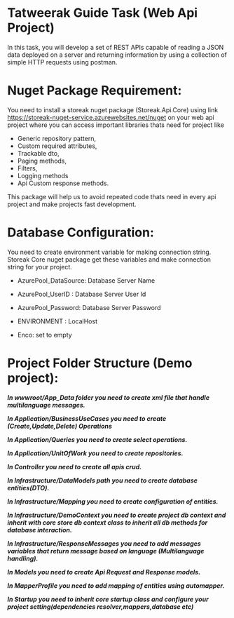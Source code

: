 # **Tatweerak Guide Task (Web Api Project)**

In this task, you will develop a set of REST APIs capable of reading a JSON data deployed
on a server and returning information by using a collection of simple HTTP requests using postman.

# **Nuget Package Requirement:**

You need to install a storeak nuget package (Storeak.Api.Core) using link https://storeak-nuget-service.azurewebsites.net/nuget on your web api project where you can access important libraries thats need for project like 
* Generic repository pattern,
* Custom required attributes,
* Trackable dto,
* Paging methods,
* Filters,
* Logging methods
* Api Custom response methods.

This package will help us to avoid repeated code thats need in every api project and make projects fast development.

# **Database Configuration:**

You need to create environment variable for making connection string. Storeak Core nuget package get these variables and make connection string for your project.

* AzurePool_DataSource: Database Server Name
 
* AzurePool_UserID :  Database Server User Id
 
* AzurePool_Password:  Database Server Password
 
* ENVIRONMENT : LocalHost
 
* Enco: set to empty

# **Project Folder Structure (Demo project):**
> 


***In wwwroot/App_Data folder you need to create xml file that handle multilanguage messages.***

> 

***In Application/BusinessUseCases you need to create (Create,Update,Delete) Operations***

> 

***In Application/Queries you need to create select operations.***


> 

***In Application/UnitOfWork you need to create repositories.***
> 
> 
***In Controller you need to create all apis crud.***



***In Infrastructure/DataModels path you need to create database entities(DTO).***
> 

***In Infrastructure/Mapping you need to create configuration of entities.***


***In Infrastructure/DemoContext you need to create project db context and inherit with core store db context class to inherit all db methods for database interaction.***


***In Infrastructure/ResponseMessages you need to add messages variables that return message based on language (Multilanguage handling).***


***In Models you need to create Api Request and Response models.***

***In MapperProfile you need to add mapping of entities using automapper.***


***In Startup you need to inherit core startup class and configure your project setting(dependencies resolver,mappers,database etc)***


